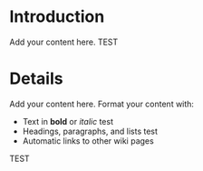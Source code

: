 # Introduction #

Add your content here. TEST


# Details #

Add your content here.  Format your content with:
  * Text in **bold** or _italic_ test
  * Headings, paragraphs, and lists test
  * Automatic links to other wiki pages


TEST